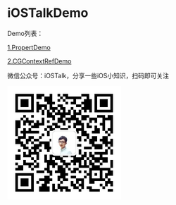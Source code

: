 # iOSTalkDemo


Demo列表：

[1.PropertDemo](https://github.com/iostalks/iOSTalkDemo/tree/master/PropertyDemo)

[2.CGContextRefDemo](https://github.com/iostalks/iOSTalkDemo/tree/master/CGContexRefDemo)


微信公众号：iOSTalk，分享一些iOS小知识，扫码即可关注

![image](https://github.com/iostalks/iOSTalkDemo/blob/master/微信公众号iOSTalk.png)